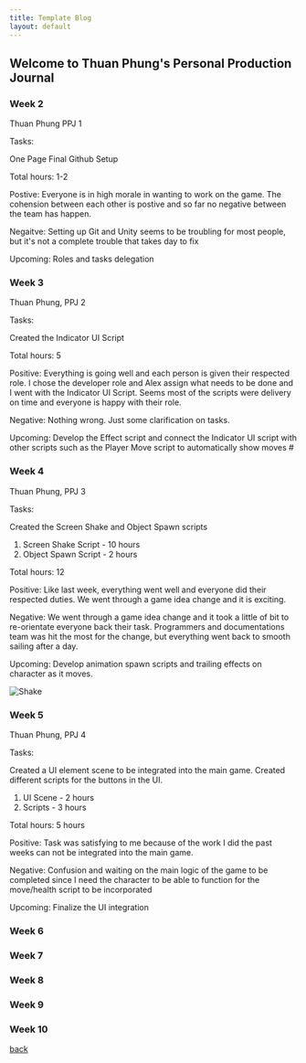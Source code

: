 ```yaml
---
title: Template Blog
layout: default
---
```


## Welcome to Thuan Phung's Personal Production Journal

### Week 2
Thuan Phung PPJ 1

Tasks:

One Page Final
Github Setup

Total hours: 1-2

Postive: Everyone is in high morale in wanting to work on the game. The cohension between each other is postive and so far no negative between the team has happen.

Negaitve: Setting up Git and Unity seems to be troubling for most people, but it's not a complete trouble that takes day to fix

Upcoming: Roles and tasks delegation 

### Week 3

Thuan Phung, PPJ 2

Tasks:

Created the Indicator UI Script 

Total hours: 5

Positive: Everything is going well and each person is given their respected role. I chose the developer role and Alex assign what needs to be done and I went with the Indicator UI Script. Seems most of the scripts were delivery on time and everyone is happy with their role. 

Negative: Nothing wrong. Just some clarification on tasks.  

Upcoming: Develop the Effect script and connect the Indicator UI script with other scripts such as the Player Move script to automatically show moves #

### Week 4

Thuan Phung, PPJ 3

Tasks:

Created the Screen Shake and Object Spawn scripts

  1. Screen Shake Script - 10 hours 
  2. Object Spawn Script - 2 hours
 
Total hours: 12

Positive: Like last week, everything went well and everyone did their respected duties. We went through a game idea change and it is exciting.

Negative: We went through a game idea change and it took a little of bit to re-orientate everyone back their task. Programmers and documentations team was hit the most for the change, but everything went back to smooth sailing after a day.  

Upcoming: Develop animation spawn scripts and trailing effects on character as it moves. 

![Shake](https://user-images.githubusercontent.com/60513032/116589828-0e8f8600-a8eb-11eb-8e6e-09a40721b5ca.gif)

### Week 5

Thuan Phung, PPJ 4

Tasks:

Created a UI element scene to be integrated into the main game. Created different scripts for the buttons in the UI.

  1. UI Scene - 2 hours 
  2. Scripts - 3 hours
 
Total hours: 5 hours

Positive: Task was satisfying to me because of the work I did the past weeks can not be integrated into the main game. 

Negative: Confusion and waiting on the main logic of the game to be completed since I need the character to be able to function for the move/health script to be incorporated

Upcoming: Finalize the UI integration 

### Week 6

### Week 7

### Week 8

### Week 9

### Week 10

[back](Blogs.html)
